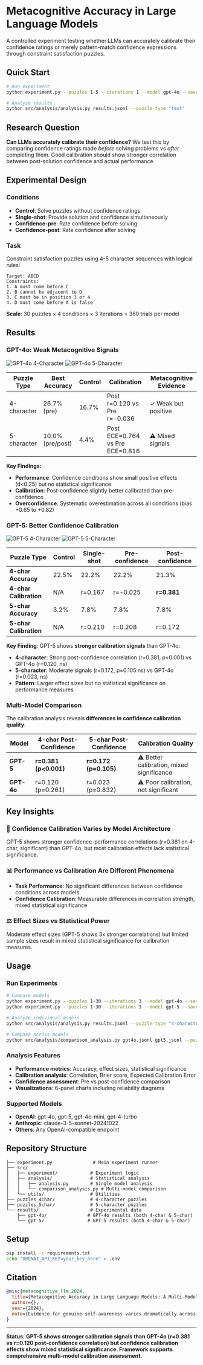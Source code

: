 # Metacognitive Accuracy in Large Language Models

A controlled experiment testing whether LLMs can accurately calibrate their confidence ratings or merely pattern-match confidence expressions through constraint satisfaction puzzles.

## Quick Start

```bash
# Run experiment
python experiment.py --puzzles 1-5 --iterations 1 --model gpt-4o --save

# Analyze results
python src/analysis/analysis.py results.jsonl --puzzle-type "test"
```

## Research Question

**Can LLMs accurately calibrate their confidence?** We test this by comparing confidence ratings made *before* solving problems vs *after* completing them. Good calibration should show stronger correlation between post-solution confidence and actual performance.

## Experimental Design

### Conditions
- **Control**: Solve puzzles without confidence ratings
- **Single-shot**: Provide solution and confidence simultaneously
- **Confidence-pre**: Rate confidence before solving
- **Confidence-post**: Rate confidence after solving

### Task
Constraint satisfaction puzzles using 4-5 character sequences with logical rules:
```
Target: ABCD
Constraints:
1. A must come before C
2. B cannot be adjacent to D
3. C must be in position 3 or 4
4. D must come before A is false
```

**Scale**: 30 puzzles × 4 conditions × 3 iterations = 360 trials per model

## Results

### GPT-4o: Weak Metacognitive Signals

![GPT-4o 4-Character](results/gpt-4o/analysis_charts_gpt_4o_4_character.png)
![GPT-4o 5-Character](results/gpt-4o/analysis_charts_gpt_4o_5_character.png)

| Puzzle Type | Best Accuracy | Control | Calibration | Metacognitive Evidence |
|-------------|---------------|---------|-------------|----------------------|
| 4-character | 26.7% (pre)   | 16.7%   | Post r=0.120 vs Pre r=-0.036 | ✓ Weak but positive |
| 5-character | 10.0% (pre/post) | 4.4% | Post ECE=0.764 vs Pre ECE=0.816 | ⚠ Mixed signals |

**Key Findings:**
- **Performance**: Confidence conditions show small positive effects (d<0.25) but no statistical significance
- **Calibration**: Post-confidence slightly better calibrated than pre-confidence
- **Overconfidence**: Systematic overestimation across all conditions (bias +0.65 to +0.82)

### GPT-5: Better Confidence Calibration

![GPT-5 4-Character](results/gpt-5/analysis_charts_gpt_5_4_character.png)
![GPT-5 5-Character](results/gpt-5/analysis_charts_gpt_5_5_character.png)

| Puzzle Type | Control | Single-shot | Pre-confidence | Post-confidence |
|-------------|---------|-------------|----------------|-----------------|
| **4-char Accuracy** | 22.5% | 22.2% | 22.2% | 21.3% |
| **4-char Calibration** | N/A | r=0.167 | r=-0.025 | **r=0.381** |
| **5-char Accuracy** | 3.2% | 7.8% | 7.8% | 7.8% |
| **5-char Calibration** | N/A | r=0.210 | r=0.208 | r=0.172 |

**Key Finding**: GPT-5 shows **stronger calibration signals** than GPT-4o:
- **4-character**: Strong post-confidence correlation (r=0.381, p<0.001) vs GPT-4o (r=0.120, ns)
- **5-character**: Moderate signals (r=0.172, p=0.105 ns) vs GPT-4o (r=0.023, ns)
- **Pattern**: Larger effect sizes but no statistical significance on performance measures

### Multi-Model Comparison

The calibration analysis reveals **differences in confidence calibration quality**:

| Model | 4-char Post-Confidence | 5-char Post-Confidence | Calibration Quality |
|-------|------------------------|------------------------|---------------------|
| **GPT-5** | **r=0.381 (p<0.001)** | **r=0.172 (p=0.105)** | ⚠ Better calibration, mixed significance |
| **GPT-4o** | r=0.120 (p=0.261) | r=0.023 (p=0.832) | ⚠ Poor calibration, not significant |

## Key Insights

### 🧠 **Confidence Calibration Varies by Model Architecture**
GPT-5 shows stronger confidence-performance correlations (r=0.381 on 4-char, significant) than GPT-4o, but most calibration effects lack statistical significance.

### 📊 **Performance vs Calibration Are Different Phenomena**
- **Task Performance**: No significant differences between confidence conditions across models
- **Confidence Calibration**: Measurable differences in correlation strength, mixed statistical significance

### ⚖️ **Effect Sizes vs Statistical Power**
Moderate effect sizes (GPT-5 shows 3x stronger correlations) but limited sample sizes result in mixed statistical significance for calibration measures.

## Usage

### Run Experiments
```bash
# Compare models
python experiment.py --puzzles 1-30 --iterations 3 --model gpt-4o --save
python experiment.py --puzzles 1-30 --iterations 3 --model gpt-5 --save

# Analyze individual models
python src/analysis/analysis.py results.jsonl --puzzle-type "4-character"

# Compare across models
python src/analysis/comparison_analysis.py gpt4o.jsonl gpt5.jsonl --puzzle-type "comparison"
```

### Analysis Features
- **Performance metrics**: Accuracy, effect sizes, statistical significance
- **Calibration analysis**: Correlation, Brier score, Expected Calibration Error
- **Confidence assessment**: Pre vs post-confidence comparison
- **Visualizations**: 6-panel charts including reliability diagrams

### Supported Models
- **OpenAI**: gpt-4o, gpt-5, gpt-4o-mini, gpt-4-turbo
- **Anthropic**: claude-3-5-sonnet-20241022
- **Others**: Any OpenAI-compatible endpoint

## Repository Structure

```
├── experiment.py               # Main experiment runner
├── src/
│   ├── experiment/            # Experiment logic
│   ├── analysis/              # Statistical analysis
│   │   ├── analysis.py        # Single model analysis
│   │   └── comparison_analysis.py # Multi-model comparison
│   └── utils/                 # Utilities
├── puzzles_4char/             # 4-character puzzles
├── puzzles_5char/             # 5-character puzzles
└── results/                   # Experimental data
    ├── gpt-4o/               # GPT-4o results (both 4-char & 5-char)
    └── gpt-5/                # GPT-5 results (both 4-char & 5-char)
```

## Setup

```bash
pip install -r requirements.txt
echo "OPENAI_API_KEY=your_key_here" > .env
```

## Citation

```bibtex
@misc{metacognitive_llm_2024,
  title={Metacognitive Accuracy in Large Language Models: A Multi-Model Constraint Satisfaction Study},
  author={},
  year={2024},
  note={Evidence for genuine self-awareness varies dramatically across model architectures}
}
```

---

**Status**: **GPT-5 shows stronger calibration signals than GPT-4o (r=0.381 vs r=0.120 post-confidence correlation) but confidence calibration effects show mixed statistical significance. Framework supports comprehensive multi-model calibration assessment.**